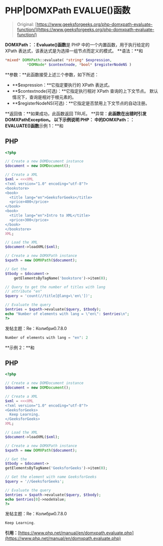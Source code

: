 # PHP|DOMXPath EVALUE()函数

> Original: [https://www.geeksforgeeks.org/php-domxpath-evaluate-function/](https://www.geeksforgeeks.org/php-domxpath-evaluate-function/)

**DOMXPath：：Evaluate()函数**是 PHP 中的一个内置函数，用于执行给定的 XPath 表达式，该表达式是为选择一组节点而定义的模式。
**语法：**和

```php
*mixed* DOMXPath::evaluate( *string* $expression, 
          *DOMNode* $contextnode, *bool* $registerNodeNS )
```

**参数：**此函数接受上述三个参数，如下所述：

*   **$expression：**它指定要执行的 XPath 表达式。
*   **$contextnode(可选)：**它指定执行相对 XPath 查询的上下文节点。 默认情况下，查询是相对于根元素的。
*   **$registerNodeNS(可选)：**它指定是否禁用上下文节点的自动注册。

**返回值：**如果成功，此函数返回 TRUE。
**异常：**此函数在出错时引发 DOMXPathException。
以下示例说明 PHP：
**中的**DOMXPath：：EVALUATE()函数**示例 1：**和

## PHP

```php
<?php

// Create a new DOMDocument instance
$document = new DOMDocument();

// Create a XML
$xml = <<<XML
<?xml version="1.0" encoding="utf-8"?>
<bookstore>
<book>
  <title lang="en">GeeksforGeeks</title>
  <price>400</price>
</book>
<book>
  <title lang="en">Intro to XML</title>
  <price>300</price>
</book>
</bookstore>
XML;

// Load the XML
$document->loadXML($xml);

// Create a new DOMXPath instance
$xpath = new DOMXPath($document);

// Get the
$tbody = $document->
    getElementsByTagName('bookstore')->item(0);

// Query to get the number of titles with lang
// attribute "en"
$query = 'count(//title[@lang=\'en\'])';

// Evaluate the query
$entries = $xpath->evaluate($query, $tbody);
echo "Number of elements with lang = \"en\": $entries\n";
?>
```

发帖主题：Re：Колибри0.7.8.0

```php
Number of elements with lang = "en": 2
```

**示例 2：**和

## PHP

```php
<?php

// Create a new DOMDocument instance
$document = new DOMDocument();

// Create a XML
$xml = <<<XML
<?xml version="1.0" encoding="utf-8"?>
<GeeksforGeeks>
  Keep Learning.
</GeeksforGeeks>
XML;

// Load the XML
$document->loadXML($xml);

// Create a new DOMXPath instance
$xpath = new DOMXPath($document);

// Get the
$tbody = $document->
getElementsByTagName('GeeksforGeeks')->item(0);

// Get the element with name GeeksforGeeks
$query = '//GeeksforGeeks';

// Evaluate the query
$entries = $xpath->evaluate($query, $tbody);
echo $entries[0]->nodeValue;
?>
```

发帖主题：Re：Колибри0.7.8.0

```php
Keep Learning.
```

**引用：**[https://www.php.net/manual/en/domxpath.evaluate.php](https://www.php.net/manual/en/domxpath.evaluate.php)